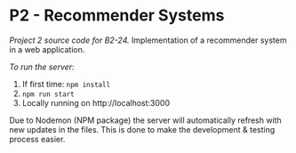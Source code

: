 # P2 - Recommender Systems

*Project 2 source code for B2-24.*
Implementation of a recommender system in a web application.

*To run the server:*
1. If first time: ```npm install```
2. ```npm run start```
3. Locally running on http://localhost:3000

Due to Nodemon (NPM package) the server will automatically refresh with new updates in the files.
This is done to make the development & testing process easier.